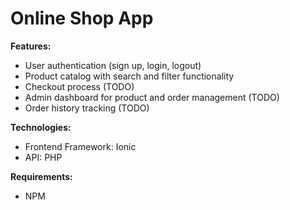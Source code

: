 # Online Shop App
**Features:**
- User authentication (sign up, login, logout)
- Product catalog with search and filter functionality 
- Checkout process (TODO)
- Admin dashboard for product and order management (TODO)
- Order history tracking (TODO)

**Technologies:**
- Frontend Framework: Ionic
- API: PHP

**Requirements:**
- NPM
